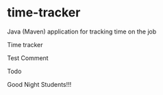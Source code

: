 # time-tracker
Java (Maven) application for tracking time on the job

Time tracker

Test Comment

Todo

Good Night Students!!!
